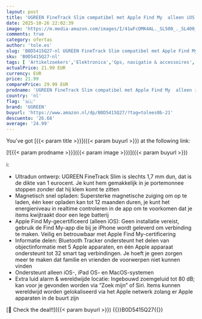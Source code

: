```yaml
---
layout: post
title: 'UGREEN FineTrack Slim compatibel met Apple Find My  alleen iOS   Bluetooth tracker  IP68 waterdicht  oplaadbare portemonnee finder  SmartTag tracker kaart voor portemonnee  paspoorten  bagage'
date: 2025-10-26 22:02:39
image: 'https://m.media-amazon.com/images/I/41wFcOMK4AL._SL500_._SL400_.jpg'
comments: true
category: ofertas
author: 'tole.es'
slug: 'B0D5415Q27-nl UGREEN FineTrack Slim compatibel met Apple Find My alleen...'
sku: 'B0D5415Q27-nl'
tags: [ 'Artikelzoekers','Elektronica','Gps, navigatie & accessoires','ugreen','🇳🇱', ]
actualPrice: 21.99 EUR
currency: EUR
price: 21.99
comparePrice: 29.99 EUR
prodname: 'UGREEN FineTrack Slim compatibel met Apple Find My  alleen iOS   Bluetooth tracker  IP68 waterdicht  oplaadbare portemonnee finder  SmartTag tracker kaart voor portemonnee  paspoorten  bagage'
country: 'nl'
flag: '🇳🇱'
brand: 'UGREEN'
buyurl: 'https://www.amazon.nl/dp/B0D5415Q27/?tag=tolees0b-21'
descuento: '26.68'
average: '24.99'
---
```


You've got [{{< param title >}}]({{< param buyurl >}}) at the following link:

[![{{< param prodname >}}]({{< param image >}})]({{< param buyurl >}})

ℹ️:

- Ultradun ontwerp: UGREEN FineTrack Slim is slechts 1,7 mm dun, dat is de dikte van 1 eurocent. Je kunt hem gemakkelijk in je portemonnee stoppen zonder dat hij klem komt te zitten
- Magnetisch snel opladen: Supersterke magnetische zuiging om op te laden, één keer opladen kan tot 12 maanden duren, je kunt het energieniveau in realtime controleren in de app om te voorkomen dat je items kwijtraakt door een lege batterij
- Apple Find My-gecertificeerd (alleen iOS): Geen installatie vereist, gebruik de Find My-app die bij je iPhone wordt geleverd om verbinding te maken. Veilig en betrouwbaar met Apple Find My-certificering
- Informatie delen: Bluetooth Tracker ondersteunt het delen van objectinformatie met 5 Apple apparaten, en één Apple apparaat ondersteunt tot 32 smart tag verbindingen. Je hoeft je geen zorgen meer te maken dat familie en vrienden de voorwerpen niet kunnen vinden
- Ondersteunt alleen iOS-, iPad OS- en MacOS-systemen
- Extra luid alarm & wereldwijde locatie: Ingebouwd zoemgeluid tot 80 dB; kan voor je gevonden worden via “Zoek mijn” of Siri. Items kunnen wereldwijd worden gelokaliseerd via het Apple netwerk zolang er Apple apparaten in de buurt zijn

[🛒 Check the deal!!]({{< param buyurl >}})
{{<world>}}B0D5415Q27{{</world>}}
